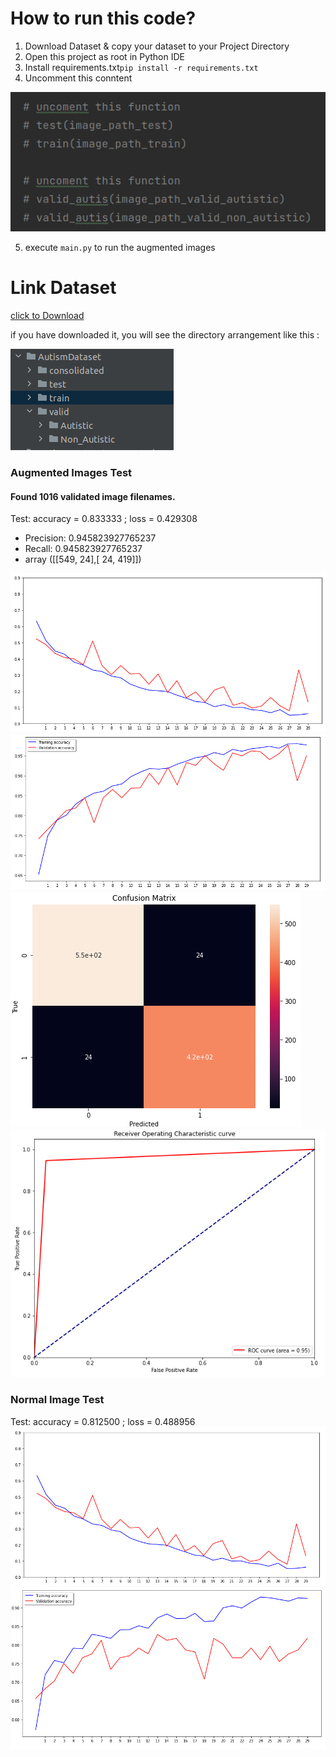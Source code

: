 # How to run this code?
1. Download Dataset & copy your dataset to your Project Directory
2. Open this project as root in Python IDE
3. Install requirements.txt```pip install -r requirements.txt```
4. Uncomment this conntent

![img.png](Documentation/img.png)

5. execute ```main.py``` to run the augmented images



# Link Dataset
[click to Download](https://drive.google.com/file/d/1HAeCIBUdCby4vkyT4E5L2yqxG_tiJx50/view?usp=sharing)

if you have downloaded it, you will see the directory arrangement like this :

![img.png](Documentation/img1.png)

### Augmented Images Test
#### Found 1016 validated image filenames.

Test: accuracy = 0.833333  ;  loss = 0.429308
- Precision:  0.945823927765237
- Recall:  0.945823927765237
- array ([[549,  24],[ 24, 419]])

![lossAugmented](parameter/lossAugmented.png)
![accAugmented](parameter/accAugmented.png)
![CM-augmented](parameter/CM-augmented.png)
![ROC-augmented.png](parameter/ROC-augmented.png)


### Normal Image Test
Test: accuracy = 0.812500  ;  loss = 0.488956 
![lossNormal](parameter/lossNormal.png)
![accNormal](parameter/accNormal.png)